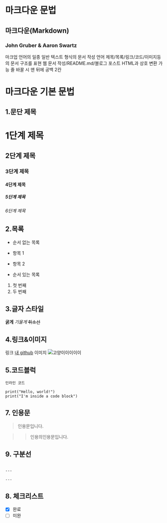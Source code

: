 # 마크다운 문법

## 마크다운(Markdown)

### John Gruber & Aaron Swartz

마크업 언어의 일종
일반 텍스트 형식의 문서 작성 언어
제목/목록/링크/코드/이미지등의 문서 구조를 표현
웹 문서 작성/README.md/블로그 포스트
HTML과 상호 변환 가능
줄 바꿀 시 맨 뒤에 공백 2칸

# 마크다운 기본 문법

## 1.문단 제목

# 1단계 제목

## 2단계 제목

### 3단계 제목

#### 4단계 제목

##### 5단계 제목

###### 6단계 제목

## 2.목록

- 순서 없는 목록

- 항목 1
- 항목 2

- 순서 있는 목록

1. 첫 번째
2. 두 번째

## 3.글자 스타일

**굵게**
_기울게_
~~취소선~~

## 4.링크&이미지

링크
[내 github](https://github.com/UJin1122)
이미지
![고양이이이이이](https://static.wikia.nocookie.net/joke-battles/images/b/b5/The_Screaming_Cat.jpg/revision/latest?cb=20201029200735)

## 5.코드블럭

`인라인 코드`

```
print("Hello, world!")
print("I'm inside a code block")
```

## 7. 인용문

> 인용문입니다.

> > 인용의인용문입니다.

## 9. 구분선

```

---

---

```

## 8. 체크리스트

- [x] 완료
- [ ] 미완
